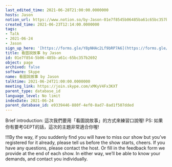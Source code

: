 ```yaml
---
last_edited_time: 2021-06-28T21:00:00.0000000
hosts: Jason
notion_url: https://www.notion.so/by-Jason-01e7f8545b06485ba61c65bc357b2692
created_time: 2021-06-23T12:14:00.0000000
tags:
- Talk
- 2021-06-24
- Jason
sign_up_here: '[https://forms.gle/Y8pNHAc2Lf9bRP7A6](https://forms.gle/Y8pNHAc2Lf9bRP7A6)'
title: 看圖說故事 by Jason
id: 01e7f854-5b06-485b-a61c-65bc357b2692
object: page
archived: false
software: Skype
name: 看圖說故事 by Jason
talktime: 2021-06-24T21:00:00.0000000
meeting_link: https://join.skype.com/xMKyV4Fx3KXT
parent_type: database_id
language_level: No limit
indexDate: 2021-06-24
parent_database_id: e9339446-880f-4ef0-8ad7-8ad1f507dded
---
```




Brief introduction: 這次我們要用「看圖說故事」的方式來練習口說喔!
PS: 如果你有要考GEPT的話，這次的主題非常適合你喔!

!!!By the way, if you suddenly find you will have to miss our show but you’ve registered for it already, please tell us before the show starts, cheers.
If you have any questions, please contact the host. Or fill in the feedback form we provide at the end of each show. In either way, we’ll be able to know your demands, and contact you individually.



